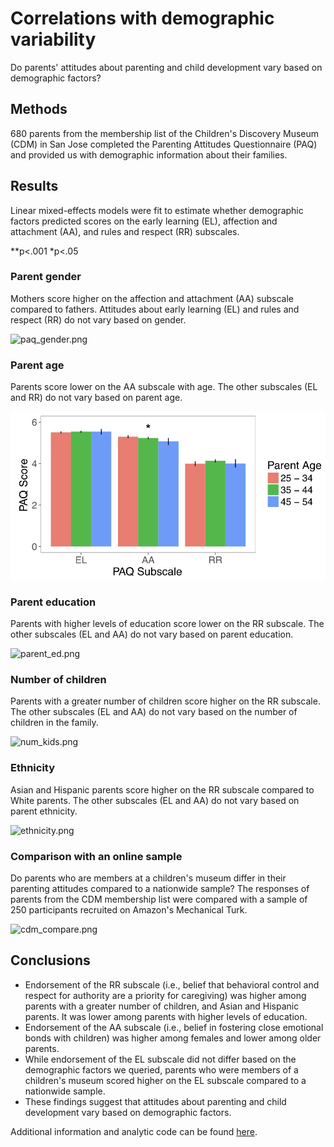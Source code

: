 # Correlations with demographic variability

Do parents' attitudes about parenting and child development vary based on demographic factors?

## Methods

680 parents from the membership list of the Children's Discovery Museum (CDM) in San Jose completed the Parenting Attitudes Questionnaire (PAQ) and provided us with demographic information about their families. 

## Results

Linear mixed-effects models were fit to estimate whether demographic factors predicted scores on the early learning (EL), affection and attachment (AA), and rules and respect (RR) subscales. 

**p<.001 *p<.05

### Parent gender 

Mothers score higher on the affection and attachment (AA) subscale compared to fathers. Attitudes about early learning (EL) and rules and respect (RR) do not vary based on gender. 

![paq_gender.png](paq_gender.png)

### Parent age

Parents score lower on the AA subscale with age. The other subscales (EL and RR) do not vary based on parent age.

![parent_age.png](parent_age.png)

### Parent education

Parents with higher levels of education score lower on the RR subscale. The other subscales (EL and AA) do not vary based on parent education.

![parent_ed.png](parent_ed.png)

### Number of children

Parents with a greater number of children score higher on the RR subscale. The other subscales (EL and AA) do not vary based on the number of children in the family.

![num_kids.png](num_kids.png)

### Ethnicity

Asian and Hispanic parents score higher on the RR subscale compared to White parents. The other subscales (EL and AA) do not vary based on parent ethnicity. 

![ethnicity.png](ethnicity.png)

### Comparison with an online sample

Do parents who are members at a children's museum differ in their parenting attitudes compared to a nationwide sample? The responses of parents from the CDM membership list were compared with a sample of 250 participants recruited on Amazon's Mechanical Turk.

![cdm_compare.png](cdm_compare.png)

## Conclusions

* Endorsement of the RR subscale (i.e., belief that behavioral control and respect for authority are a priority for caregiving) was higher among parents with a greater number of children, and Asian and Hispanic parents. It was lower among parents with higher levels of education. 
* Endorsement of the AA subscale (i.e., belief in fostering close emotional bonds with children) was higher among females and lower among older parents. 
* While endorsement of the EL subscale did not differ based on the demographic factors we queried, parents who were members of a children's museum scored higher on the EL subscale compared to a nationwide sample. 
* These findings suggest that attitudes about parenting and child development vary based on demographic factors. 


Additional information and analytic code can be found [here](http://rpubs.com/ehembacher/parenting_proj_cdm).